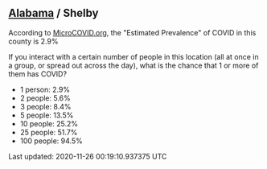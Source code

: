 
## [Alabama](/united-states/alabama) / Shelby

According to [MicroCOVID.org](http://microcovid.org),
the "Estimated Prevalence" of COVID in this county is 2.9%

If you interact with a certain number of people in this location
(all at once in a group, or spread out across the day), what is the chance that
1 or more of them has COVID?

- 1 person: 2.9%
- 2 people: 5.6%
- 3 people: 8.4%
- 5 people: 13.5%
- 10 people: 25.2%
- 25 people: 51.7%
- 100 people: 94.5%

Last updated: 2020-11-26 00:19:10.937375 UTC
